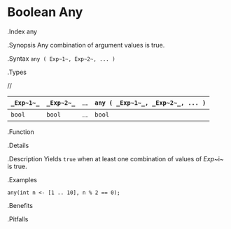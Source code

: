 # Boolean Any

.Index
any

.Synopsis
Any combination of argument values is true.

.Syntax
`any ( Exp~1~, Exp~2~, ... )`

.Types

//


| `_Exp~1~_` | `_Exp~2~_` | ... | `any ( _Exp~1~_, _Exp~2~_, ... )`  |
| --- | --- | --- | --- |
|`bool`     | `bool`    | ... | `bool`                           |


.Function

.Details

.Description
Yields `true` when at least one combination of values of _Exp_~i~ is true.

.Examples
```rascal-shell
any(int n <- [1 .. 10], n % 2 == 0);
```

.Benefits

.Pitfalls

